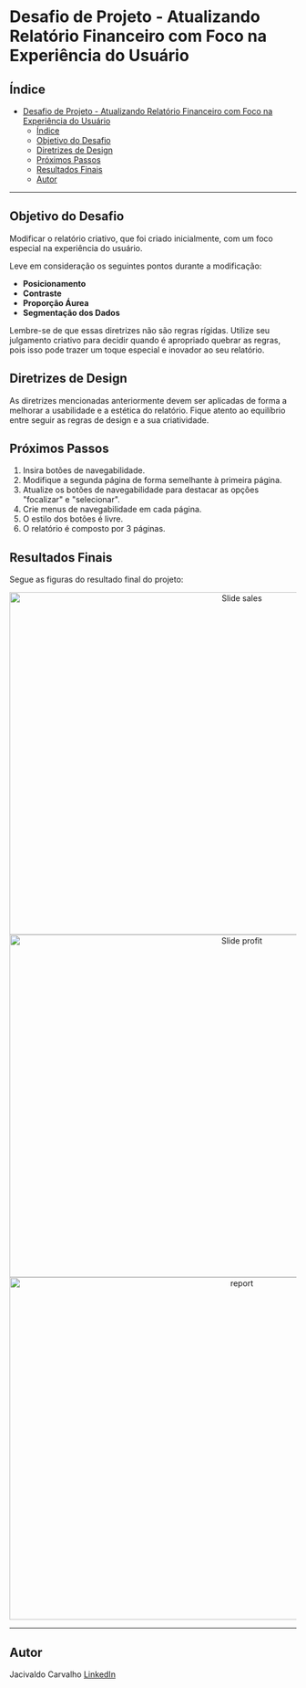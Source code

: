 # Desafio de Projeto - Atualizando Relatório Financeiro com Foco na Experiência do Usuário

## Índice

- [Desafio de Projeto - Atualizando Relatório Financeiro com Foco na Experiência do Usuário](#desafio-de-projeto---atualizando-relatório-financeiro-com-foco-na-experiência-do-usuário)
  - [Índice](#índice)
  - [Objetivo do Desafio](#objetivo-do-desafio)
  - [Diretrizes de Design](#diretrizes-de-design)
  - [Próximos Passos](#próximos-passos)
  - [Resultados Finais](#resultados-finais)
  - [Autor](#autor)

---

## Objetivo do Desafio

Modificar o relatório criativo, que foi criado inicialmente, com um foco especial na experiência do usuário.

Leve em consideração os seguintes pontos durante a modificação:

- **Posicionamento**
- **Contraste**
- **Proporção Áurea**
- **Segmentação dos Dados**

Lembre-se de que essas diretrizes não são regras rígidas. Utilize seu julgamento criativo para decidir quando é apropriado quebrar as regras, pois isso pode trazer um toque especial e inovador ao seu relatório.

## Diretrizes de Design

As diretrizes mencionadas anteriormente devem ser aplicadas de forma a melhorar a usabilidade e a estética do relatório. Fique atento ao equilíbrio entre seguir as regras de design e a sua criatividade.

## Próximos Passos

1. Insira botões de navegabilidade.
2. Modifique a segunda página de forma semelhante à primeira página.
3. Atualize os botões de navegabilidade para destacar as opções "focalizar" e "selecionar".
4. Crie menus de navegabilidade em cada página.
5. O estilo dos botões é livre.
6. O relatório é composto por 3 páginas.

## Resultados Finais

Segue as figuras do resultado final do projeto:

<div style="text-align: center;">
<img src="/figure/figure1_sales.png" alt="Slide sales" width="800" height="600">
</div>

<div style="text-align: center;">
<img src="/figure/figure2_profit.png" alt="Slide profit" width="800" height="600">
</div>

<div style="text-align: center;">
<img src="/figure/figure3_report.png" alt="report" width="800" height="600">
</div>

---

## Autor

Jacivaldo Carvalho [LinkedIn](https://www.linkedin.com/in/jacivaldocarvalho/)